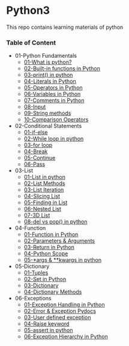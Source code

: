 # Python3
This repo contains learning materials of python

### Table of Content

* 01-Python Fundamentals
    * [01-What is python?](https://www.python.org/doc/essays/blurb/)
    * [02-Built-in functions in Python](https://docs.python.org/3/library/functions.html)
    * [03-print() in python](https://docs.python.org/3/library/functions.html#print)
    * [04-Literals in Python](https://www.scaler.com/topics/python/literals-in-python/)
    * [05-Operators in Python](https://www.geeksforgeeks.org/python-operators/)
    * [06-Variables in Python](https://www.geeksforgeeks.org/python-variables/)
    * [07-Comments in Python](https://www.geeksforgeeks.org/python-comments/)
    * [08-Input](https://www.geeksforgeeks.org/taking-input-in-python/)
    * [09-String methods](https://www.geeksforgeeks.org/python-string-methods/)
    * [10-Comparison Operators](https://www.w3schools.com/python/gloss_python_comparison_operators.asp)
* 02-Conditional Statements
    * [01-if-else](https://www.geeksforgeeks.org/python-if-else/)
    * [02-While loop in python](https://www.geeksforgeeks.org/python-while-loop/)
    * [03-for loop](https://www.geeksforgeeks.org/python-for-loops/?ref=lbp)
    * [04-Break](https://www.geeksforgeeks.org/python-break-statement/?ref=lbp)
    * [05-Continue](https://www.geeksforgeeks.org/python-continue-statement/?ref=lbp)
    * [06-Pass](https://www.geeksforgeeks.org/python-pass-statement/?ref=lbp)
* 03-List
    * [01-List in python](https://www.geeksforgeeks.org/python-lists/)
    * [02-List Methods](https://www.geeksforgeeks.org/list-methods-in-python/)
    * [03-List Iteration](https://www.geeksforgeeks.org/iterate-over-a-list-in-python/)
    * [04-Slicing List](https://www.geeksforgeeks.org/python-list-slicing/)
    * [05-Finding in List](https://www.geeksforgeeks.org/check-if-element-exists-in-list-in-python/)
    * [06-Nested List](https://www.geeksforgeeks.org/nested-list-comprehensions-in-python/)
    * [07-3D List](https://www.geeksforgeeks.org/python-creating-3d-list/)
    * [08-del vs pop() in python](https://www.javatpoint.com/difference-between-del-and-pop-in-python)
* 04-Function
    * [01-Function in Python](https://www.geeksforgeeks.org/python-functions/)
    * [02-Parameters & Arguments](https://www.geeksforgeeks.org/deep-dive-into-parameters-and-arguments-in-python/)
    * [03-Return in Python](https://www.geeksforgeeks.org/python-return-statement/)
    * [04-Python Scope](https://www.geeksforgeeks.org/python-scope-of-variables/)
    * [05-*args & **kwargs in python](https://www.geeksforgeeks.org/args-kwargs-python/)
* 05-Dictionary
    * [01-Tuples](https://www.w3schools.com/python/python_tuples.asp)
    * [02-Set in Python](https://www.geeksforgeeks.org/sets-in-python/)
    * [03-Dictionary](https://www.geeksforgeeks.org/python-dictionary/)
    * [04-Dictionary Methods](https://www.geeksforgeeks.org/python-dictionary-methods/)
* 06-Exceptions
    * [01-Exception Handling in Python](https://www.geeksforgeeks.org/python-exception-handling/?ref=lbp)
    * [02-Error & Exception Pydocs](https://docs.python.org/3/tutorial/errors.html)
    * [03-User defined exception](https://www.geeksforgeeks.org/user-defined-exceptions-python-examples/)
    * [04-Raise keyword](https://www.geeksforgeeks.org/python-raise-keyword/)
    * [05-assert in python](https://www.geeksforgeeks.org/python-assert-keyword/)
    * [06-Exception Hierarchy in Python](https://martinxpn.medium.com/exception-hierarchy-python-58-100-days-of-python-9d8585e6569b)

    